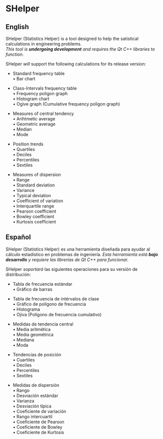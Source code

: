 # SHelper  

## English  
SHelper (Statistics Helper) is a tool designed to help the satistical calculations in engineering problems.  
*This tool is **undergoing development** and requires the Qt C++ libraries to function.*    
  
SHelper *will* support the following calculations for its release version:  

- Standard frequency table  
  • Bar chart  
  
- Class-Intervals frequency table  
  • Frequency poligon graph  
  • Histogram chart  
  • Ogive graph (Cumulative frequency poligon graph)  
  
- Measures of central tendency  
  • Arihtmetic average  
  • Geometric average  
  • Median  
  • Mode  
  
- Position trends  
  • Quartiles  
  • Deciles  
  • Percentiles  
  • Sextiles  
    
 - Measures of dispersion  
  • Range  
  • Standard deviation  
  • Variance  
  • Typical deviation  
  • Coefficient of variation   
  • Interquartile range  
  • Pearson coefficient  
  • Bowley coefficient  
  • Kurtosis coefficient  
  
  
## Español
SHelper (Statistics Helper) es una herramienta diseñada para ayudar al cálculo estadístico en problemas de ingeniería.
*Esta herramienta está **bajo desarrollo** y requiere las librerías de Qt C++ para funcionar.*  
  
SHelper *soportará* las siguientes operaciones para su versión de distribución:  

- Tabla de frecuencia estándar  
  • Gráfico de barras  
  
- Tabla de frecuencia de intérvalos de clase  
  • Gráfico de polígono de frecuencia  
  • Histograma  
  • Ojiva (Polígono de frecuencia cumulativo)  
  
- Medidas de tendencia central  
  • Media aritmética  
  • Media geométrica  
  • Mediana  
  • Moda  
  
- Tendencias de posición  
  • Cuartiles  
  • Deciles  
  • Percentiles  
  • Sextiles  
    
 - Medidas de dispersión  
  • Rango  
  • Desviación estándar  
  • Varianza  
  • Desviación típica  
  • Coeficiente de variación  
  • Rango intercuartil  
  • Coeficiente de Pearson  
  • Coeficiente de Bowley  
  • Coeficiente de Kurtosis  
